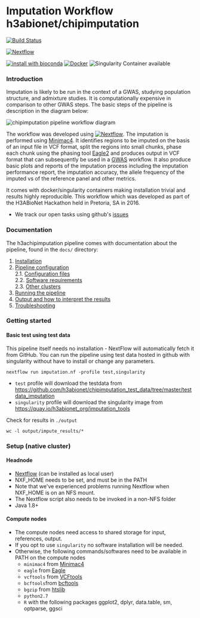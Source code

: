 # Imputation Workflow h3abionet/chipimputation

[![Build Status](https://travis-ci.org/h3abionet/chipimputation.svg?branch=master)](https://travis-ci.org/h3abionet/chipimputation)

[![Nextflow](https://img.shields.io/badge/nextflow-%E2%89%A519.04.1-brightgreen.svg)](https://www.nextflow.io/)

[![install with bioconda](https://img.shields.io/badge/install%20with-bioconda-brightgreen.svg)](http://bioconda.github.io/)
[![Docker](https://img.shields.io/docker/automated/nfcore/chipimputation.svg)](https://hub.docker.com/r/h3abionet/chipimputation)
![Singularity Container available](
https://img.shields.io/badge/singularity-available-7E4C74.svg)

### Introduction
Imputation is likely to be run in the context of a GWAS, studying population structure, and admixture studies. It is computationally expensive in comparison to other GWAS steps.
The basic steps of the pipeline is description in the diagram below:

![chipimputation pipeline workflow diagram](https://www.h3abionet.org/images/workflows/snp_imputation_workflow.png)

The workflow was developed using [![Nextflow](https://img.shields.io/badge/nextflow-%E2%89%A519.04.1-brightgreen.svg)](https://www.nextflow.io/). The imputation is performed using [Minimac4](https://genome.sph.umich.edu/wiki/Minimac4). It identifies regions to be imputed on the basis of an input file in VCF format, split the regions into small chunks, phase each chunk using the phasing tool [Eagle2](https://data.broadinstitute.org/alkesgroup/Eagle/) and produces output in VCF format that can subsequently be used in a [GWAS]() workflow. It also produce basic plots and reports of the imputation process including the imputation performance report, the imputation accuracy, the allele frequency of the imputed vs of the reference panel and other metrics.    

It comes with docker/singularity containers making installation trivial and results highly reproducible.
This  workflow which was developed as part of the H3ABioNet Hackathon held in Pretoria, SA in 2016.
 - We track our open tasks using github's [issues](https://github.com/h3abionet/chipimputation/issues)

### Documentation
The h3achipimputation pipeline comes with documentation about the pipeline, found in the `docs/` directory:

1. [Installation](installation.md)
2. [Pipeline configuration](configuration/config_files.md)  
    2.1. [Configuration files](configuration/config_files.md)  
    2.2. [Software requirements](configuration/soft_requirements.md)  
    2.3. [Other clusters](configuration/other_clusters.md)  
3. [Running the pipeline](usage.md)
4. [Output and how to interpret the results](output.md)
5. [Troubleshooting](troubleshooting.md)

### Getting started

#### Basic test using test data
This pipeline itself needs no installation - NextFlow will automatically fetch it from GitHub.
You can run the pipeline using test data hosted in github with singularity without have to install or change any parameters.
```
nextflow run imputation.nf -profile test,singularity
```
- `test` profile will download the testdata from https://github.com/h3abionet/chipimputation_test_data/tree/master/testdata_imputation
- `singularity` profile will download the singularity image from https://quay.io/h3abionet_org/imputation_tools

Check for results in `./output`
```
wc -l output/impute_results/*
```

### Setup (native cluster)

#### Headnode
  - [Nextflow](https://www.nextflow.io/) (can be installed as local user)
   - NXF_HOME needs to be set, and must be in the PATH
   - Note that we've experienced problems running Nextflow when NXF_HOME is on an NFS mount.
   - The Nextflow script also needs to be invoked in a non-NFS folder
  - Java 1.8+

#### Compute nodes

- The compute nodes need access to shared storage for input, references, output.
- If you opt to use `singularity` no software installation will be needed.
- Otherwise, the following commands/softwares need to be available in PATH on the compute nodes
  - `minimac4` from [Minimac4](https://genome.sph.umich.edu/wiki/Minimac4)
  - `eagle` from [Eagle](https://data.broadinstitute.org/alkesgroup/Eagle/)
  - `vcftools` from [VCFtools](https://vcftools.github.io/index.html)
  - `bcftools`from [bcftools](https://samtools.github.io/bcftools/bcftools.html)
  - `bgzip` from [htslib](http://www.htslib.org)
  - `python2.7`
  - `R` with the following packages ggplot2, dplyr, data.table, sm, optparse, ggsci
